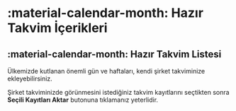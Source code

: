 # :material-calendar-month: Hazır Takvim İçerikleri

## :material-calendar-month: Hazır Takvim Listesi

Ülkemizde kutlanan önemli gün ve haftaları, kendi şirket takviminize ekleyebilirsiniz.

Şirket takviminizde görünmesini istediğiniz takvim kayıtlarını seçtikten sonra <strong>Seçili Kayıtları Aktar</strong> butonuna tıklamanız yeterlidir.